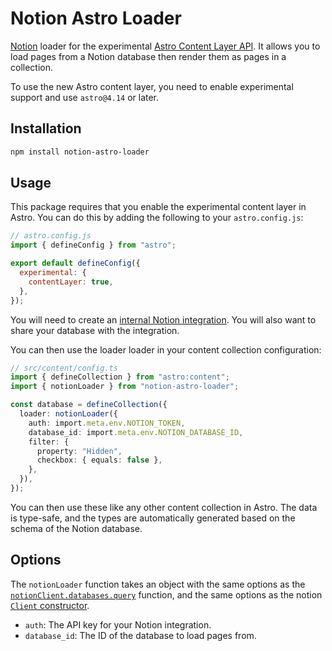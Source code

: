 # Notion Astro Loader

[Notion](https://developers.notion.com/) loader for the experimental [Astro Content Layer API](https://astro.build/blog/astro-4140/#experimental-content-layer-api). It allows you to load pages from a Notion database then render them as pages in a collection.

To use the new Astro content layer, you need to enable experimental support and use `astro@4.14` or later.

## Installation

```sh
npm install notion-astro-loader
```

## Usage

This package requires that you enable the experimental content layer in Astro. You can do this by adding the following to your `astro.config.js`:

```js
// astro.config.js
import { defineConfig } from "astro";

export default defineConfig({
  experimental: {
    contentLayer: true,
  },
});
```

You will need to create an [internal Notion integration](https://developers.notion.com/docs/authorization#internal-integration-auth-flow-set-up). You will also want to share your database with the integration.

You can then use the loader loader in your content collection configuration:

```ts
// src/content/config.ts
import { defineCollection } from "astro:content";
import { notionLoader } from "notion-astro-loader";

const database = defineCollection({
  loader: notionLoader({
    auth: import.meta.env.NOTION_TOKEN,
    database_id: import.meta.env.NOTION_DATABASE_ID,
    filter: {
      property: "Hidden",
      checkbox: { equals: false },
    },
  }),
});
```

You can then use these like any other content collection in Astro. The data is type-safe, and the types are automatically generated based on the schema of the Notion database.

## Options

The `notionLoader` function takes an object with the same options as the [`notionClient.databases.query`](https://developers.notion.com/reference/post-database-query) function, and the same options as the notion [`Client` constructor](https://github.com/makenotion/notion-sdk-js?tab=readme-ov-file#client-options).

- `auth`: The API key for your Notion integration.
- `database_id`: The ID of the database to load pages from.
